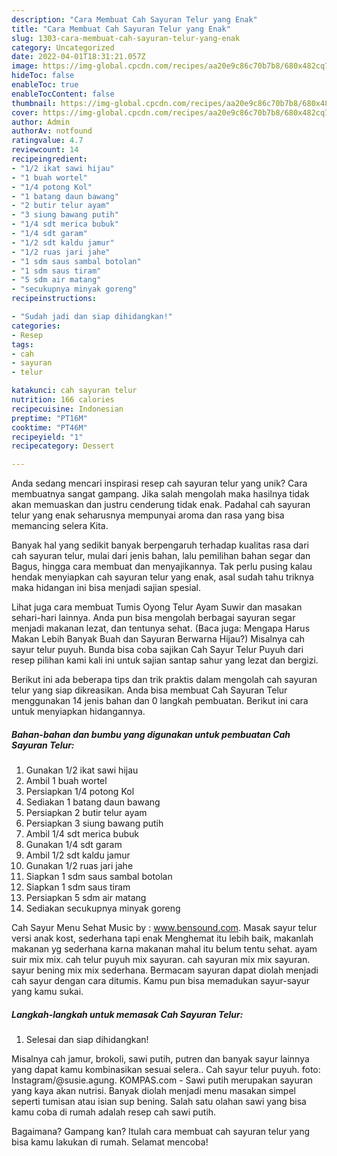 ```yaml
---
description: "Cara Membuat Cah Sayuran Telur yang Enak"
title: "Cara Membuat Cah Sayuran Telur yang Enak"
slug: 1303-cara-membuat-cah-sayuran-telur-yang-enak
category: Uncategorized
date: 2022-04-01T18:31:21.057Z
image: https://img-global.cpcdn.com/recipes/aa20e9c86c70b7b8/680x482cq70/cah-sayuran-telur-foto-resep-utama.jpg
hideToc: false
enableToc: true
enableTocContent: false
thumbnail: https://img-global.cpcdn.com/recipes/aa20e9c86c70b7b8/680x482cq70/cah-sayuran-telur-foto-resep-utama.jpg
cover: https://img-global.cpcdn.com/recipes/aa20e9c86c70b7b8/680x482cq70/cah-sayuran-telur-foto-resep-utama.jpg
author: Admin
authorAv: notfound
ratingvalue: 4.7
reviewcount: 14
recipeingredient:
- "1/2 ikat sawi hijau"
- "1 buah wortel"
- "1/4 potong Kol"
- "1 batang daun bawang"
- "2 butir telur ayam"
- "3 siung bawang putih"
- "1/4 sdt merica bubuk"
- "1/4 sdt garam"
- "1/2 sdt kaldu jamur"
- "1/2 ruas jari jahe"
- "1 sdm saus sambal botolan"
- "1 sdm saus tiram"
- "5 sdm air matang"
- "secukupnya minyak goreng"
recipeinstructions:

- "Sudah jadi dan siap dihidangkan!"
categories:
- Resep
tags:
- cah
- sayuran
- telur

katakunci: cah sayuran telur 
nutrition: 166 calories
recipecuisine: Indonesian
preptime: "PT16M"
cooktime: "PT46M"
recipeyield: "1"
recipecategory: Dessert

---
```





Anda sedang mencari inspirasi resep cah sayuran telur yang unik? Cara membuatnya sangat gampang. Jika salah mengolah maka hasilnya tidak akan memuaskan dan justru cenderung tidak enak. Padahal cah sayuran telur yang enak seharusnya mempunyai aroma dan rasa yang bisa memancing selera Kita.





Banyak hal yang sedikit banyak berpengaruh terhadap kualitas rasa dari cah sayuran telur, mulai dari jenis bahan, lalu pemilihan bahan segar dan Bagus, hingga cara membuat dan menyajikannya. Tak perlu pusing kalau hendak menyiapkan cah sayuran telur yang enak,      asal sudah tahu triknya maka hidangan ini bisa menjadi sajian spesial.














Lihat juga cara membuat Tumis Oyong Telur Ayam Suwir dan masakan sehari-hari lainnya. Anda pun bisa mengolah berbagai sayuran segar menjadi makanan lezat, dan tentunya sehat. (Baca juga: Mengapa Harus Makan Lebih Banyak Buah dan Sayuran Berwarna Hijau?) Misalnya cah sayur telur puyuh. Bunda bisa coba sajikan Cah Sayur Telur Puyuh dari resep pilihan kami kali ini untuk sajian santap sahur yang lezat dan bergizi.






Berikut ini ada beberapa tips dan trik praktis dalam mengolah cah sayuran telur yang siap dikreasikan. Anda bisa membuat Cah Sayuran Telur menggunakan 14 jenis bahan dan 0 langkah pembuatan. Berikut ini cara untuk menyiapkan hidangannya.

<!--inarticleads1-->

##### Bahan-bahan dan bumbu yang digunakan untuk pembuatan Cah Sayuran Telur:

1. Gunakan 1/2 ikat sawi hijau
1. Ambil 1 buah wortel
1. Persiapkan 1/4 potong Kol
1. Sediakan 1 batang daun bawang
1. Persiapkan 2 butir telur ayam
1. Persiapkan 3 siung bawang putih
1. Ambil 1/4 sdt merica bubuk
1. Gunakan 1/4 sdt garam
1. Ambil 1/2 sdt kaldu jamur
1. Gunakan 1/2 ruas jari jahe
1. Siapkan 1 sdm saus sambal botolan
1. Siapkan 1 sdm saus tiram
1. Persiapkan 5 sdm air matang
1. Sediakan secukupnya minyak goreng


Cah Sayur Menu Sehat Music by : www.bensound.com. Masak sayur telur versi anak kost, sederhana tapi enak Menghemat itu lebih baik, makanlah makanan yg sederhana karna makanan mahal itu belum tentu sehat. ayam suir mix mix. cah telur puyuh mix sayuran. cah sayuran mix mix sayuran. sayur bening mix mix sederhana. Bermacam sayuran dapat diolah menjadi cah sayur dengan cara ditumis. Kamu pun bisa memadukan sayur-sayur yang kamu sukai. 

<!--inarticleads2-->

##### Langkah-langkah untuk memasak Cah Sayuran Telur:


1. Selesai dan siap dihidangkan!

Misalnya cah jamur, brokoli, sawi putih, putren dan banyak sayur lainnya yang dapat kamu kombinasikan sesuai selera.. Cah sayur telur puyuh. foto: Instagram/@susie.agung. KOMPAS.com - Sawi putih merupakan sayuran yang kaya akan nutrisi. Banyak diolah menjadi menu masakan simpel seperti tumisan atau isian sup bening. Salah satu olahan sawi yang bisa kamu coba di rumah adalah resep cah sawi putih. 

Bagaimana? Gampang kan? Itulah cara membuat cah sayuran telur yang bisa kamu lakukan di rumah. Selamat mencoba!
